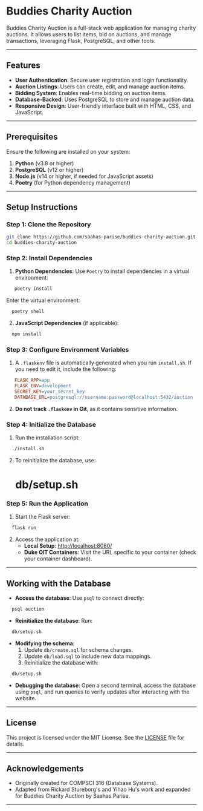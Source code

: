 # Buddies Charity Auction

Buddies Charity Auction is a full-stack web application for managing charity auctions. It allows users to list items, bid on auctions, and manage transactions, leveraging Flask, PostgreSQL, and other tools.

---

## Features

- **User Authentication**: Secure user registration and login functionality.
- **Auction Listings**: Users can create, edit, and manage auction items.
- **Bidding System**: Enables real-time bidding on auction items.
- **Database-Backed**: Uses PostgreSQL to store and manage auction data.
- **Responsive Design**: User-friendly interface built with HTML, CSS, and JavaScript.

---

## Prerequisites

Ensure the following are installed on your system:
1. **Python** (v3.8 or higher)
2. **PostgreSQL** (v12 or higher)
3. **Node.js** (v14 or higher, if needed for JavaScript assets)
4. **Poetry** (for Python dependency management)

---

## Setup Instructions

### Step 1: Clone the Repository
```bash
git clone https://github.com/saahas-parise/buddies-charity-auction.git
cd buddies-charity-auction
```

### Step 2: Install Dependencies

1. **Python Dependencies**: Use `Poetry` to install dependencies in a virtual environment:
```bash
   poetry install
```
   Enter the virtual environment:
```bash
  poetry shell
```

2. **JavaScript Dependencies** (if applicable):
```bash
  npm install
```

### Step 3: Configure Environment Variables

1. A `.flaskenv` file is automatically generated when you run `install.sh`. If you need to edit it, include the following:
```ini
   FLASK_APP=app
   FLASK_ENV=development
   SECRET_KEY=your_secret_key
   DATABASE_URL=postgresql://username:password@localhost:5432/auction
```

2. **Do not track `.flaskenv` in Git**, as it contains sensitive information.

### Step 4: Initialize the Database

1. Run the installation script:
```bash
  ./install.sh
```

2. To reinitialize the database, use:
   # db/setup.sh

### Step 5: Run the Application

1. Start the Flask server:
```bash
  flask run
```

2. Access the application at:
   - **Local Setup**: [http://localhost:8080/](http://localhost:8080/)
   - **Duke OIT Containers**: Visit the URL specific to your container (check your container dashboard).

---

## Working with the Database

- **Access the database**: Use `psql` to connect directly:
```bash
  psql auction
```

- **Reinitialize the database**: Run:
```bash
  db/setup.sh
```

- **Modifying the schema**:
  1. Update `db/create.sql` for schema changes.
  2. Update `db/load.sql` to include new data mappings.
  3. Reinitialize the database with:
```bash
  db/setup.sh
```

- **Debugging the database**: Open a second terminal, access the database using `psql`, and run queries to verify updates after interacting with the website.

---

## License

This project is licensed under the MIT License. See the [LICENSE](LICENSE) file for details.

---

## Acknowledgements

- Originally created for COMPSCI 316 (Database Systems).
- Adapted from Rickard Stureborg's and Yihao Hu's work and expanded for Buddies Charity Auction by Saahas Parise.

---
